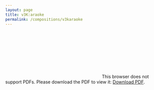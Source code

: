 ```yaml
---
layout: page
title: v3K:araoke
permalink: /compositions/v3karaoke
---
```


<object data="{{ site.baseurl }}/assets/downloads/v3karaoke.pdf" type="application/pdf" width="100%" height="700px">
    <embed src="{{ site.baseurl }}/assets/downloads/v3karaoke.pdf">
        This browser does not support PDFs. Please download the PDF to view it: <a href="{{ site.baseurl }}/assets/downloads/v3knowing.pdf">Download PDF</a>.</p>
    </embed>
</object>